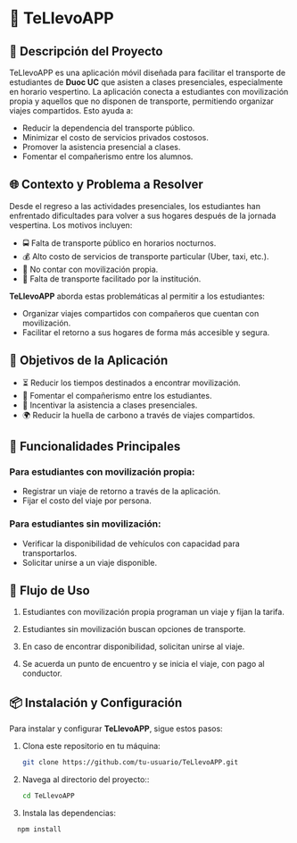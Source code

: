 # 🚗 TeLlevoAPP

## 📄 Descripción del Proyecto

TeLlevoAPP es una aplicación móvil diseñada para facilitar el transporte de estudiantes de **Duoc UC** que asisten a clases presenciales, especialmente en horario vespertino. La aplicación conecta a estudiantes con movilización propia y aquellos que no disponen de transporte, permitiendo organizar viajes compartidos. Esto ayuda a:

- Reducir la dependencia del transporte público.
- Minimizar el costo de servicios privados costosos.
- Promover la asistencia presencial a clases.
- Fomentar el compañerismo entre los alumnos.

## 🌐 Contexto y Problema a Resolver

Desde el regreso a las actividades presenciales, los estudiantes han enfrentado dificultades para volver a sus hogares después de la jornada vespertina. Los motivos incluyen:

- 🚍 Falta de transporte público en horarios nocturnos.
- 💰 Alto costo de servicios de transporte particular (Uber, taxi, etc.).
- 🚶 No contar con movilización propia.
- 🏫 Falta de transporte facilitado por la institución.

**TeLlevoAPP** aborda estas problemáticas al permitir a los estudiantes:

- Organizar viajes compartidos con compañeros que cuentan con movilización.
- Facilitar el retorno a sus hogares de forma más accesible y segura.

## 🎯 Objetivos de la Aplicación

- ⏳ Reducir los tiempos destinados a encontrar movilización.
- 🤝 Fomentar el compañerismo entre los estudiantes.
- 🏫 Incentivar la asistencia a clases presenciales.
- 🌍 Reducir la huella de carbono a través de viajes compartidos.

## 🚀 Funcionalidades Principales

### Para estudiantes con movilización propia:

- Registrar un viaje de retorno a través de la aplicación.
- Fijar el costo del viaje por persona.

### Para estudiantes sin movilización:

- Verificar la disponibilidad de vehículos con capacidad para transportarlos.
- Solicitar unirse a un viaje disponible.

## 📅 Flujo de Uso

1. Estudiantes con movilización propia programan un viaje y fijan la tarifa.

2. Estudiantes sin movilización buscan opciones de transporte.

3. En caso de encontrar disponibilidad, solicitan unirse al viaje.

4. Se acuerda un punto de encuentro y se inicia el viaje, con pago al conductor.

## 📦 Instalación y Configuración

Para instalar y configurar **TeLlevoAPP**, sigue estos pasos:

1. Clona este repositorio en tu máquina:

   ```bash
   git clone https://github.com/tu-usuario/TeLlevoAPP.git

2. Navega al directorio del proyecto::
   ```bash
   cd TeLlevoAPP

3. Instala las dependencias:
 ```bash
   npm install
